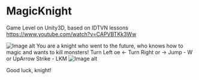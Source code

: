 # MagicKnight
Game Level on Unity3D, based on IDTVN lessons
https://www.youtube.com/watch?v=CAPVBTKk3Ww

![Image alt](https://github.com/Gosha94/MagicKnight/raw/ActualChanges/Screenshots/Menu.png)
You are a knight who went to the future, who knows how to magic and wants to kill monsters!
Turn Left oe <-
Turn Right or ->
Jump - W or UpArrow
Strike - LKM
![Image alt](https://github.com/Gosha94/MagicKnight/raw/ActualChanges/Screenshots/Game.png)

Good luck, knight!
